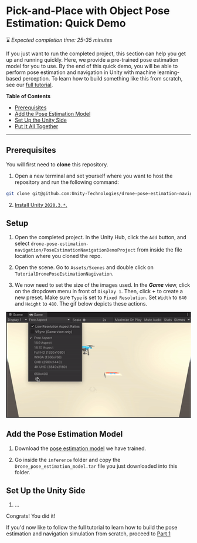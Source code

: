 # Pick-and-Place with Object Pose Estimation: Quick Demo

⌛ _Expected completion time: 25-35 minutes_

If you just want to run the completed project, this section can help you get up and running quickly. Here, we provide a pre-trained pose estimation model for you to use. By the end of this quick demo, you will be able to perform pose estimation and navigation in Unity with machine learning-based perception. To learn how to build something like this from scratch, see our [full tutorial](1_create_unity_project_with_unity_packages.md).

**Table of Contents**
- [Prerequisites](#Prerequisites)
- [Add the Pose Estimation Model](#add-the-pose-estimation-model)
- [Set Up the Unity Side](#set-up-the-unity-side)
- [Put It All Together](#putting-it-together)

---

## Prerequisites

You will first need to **clone** this repository. 

1. Open a new terminal and set yourself where you want to host the repository and run the following command: 
```bash
git clone git@github.com:Unity-Technologies/drone-pose-estimation-navigation.git
```

2. [Install Unity `2020.3.*`.](install_unity.md)

## <a name='setup'>Setup</a>

1. Open the completed project. In the Unity Hub, click the `Add` button, and select `drone-pose-estimation-navigation/PoseEstimationNavigationDemoProject` from inside the file location where you cloned the repo. 

2. Open the scene. Go to `Assets/Scenes` and double click on `TutorialDronePoseEstimationNagivation`. 

3. We now need to set the size of the images used. In the ***Game*** view, click on the dropdown menu in front of `Display 1`. Then, click **+** to create a new preset. Make sure `Type` is set to `Fixed Resolution`. Set `Width` to `640` and `Height` to `480`. The gif below depicts these actions.

<p align="center">
<img src="Gifs/2_aspect_ratio.gif"/>
</p>

## Add the Pose Estimation Model

1. Download the [pose estimation model](https://github.com/Unity-Technologies/drone-pose-estimation-navigation/releases/download/v0.6.0/Drone_pose_estimation_model.tar) we have trained.

2. Go inside the `inference` folder and copy the `Drone_pose_estimation_model.tar` file you just downloaded into this folder.


## Set Up the Unity Side

1. ...

Congrats! You did it!

If you'd now like to follow the full tutorial to learn how to build the pose estimation and navigation simulation from scratch, proceed to [Part 1](1_create_unity_project_with_unity_packages.md)

